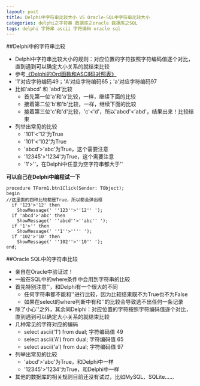 ```yaml
---
layout: post
title: Delphi中字符串比较大小 VS Oracle-SQL中字符串比较大小
categories: delphi之字符串 数据库之oracle 数据库之SQL
tags: delphi 字符串 ascii 字符编码 oracle sql
---
```


##Delphi中的字符串比较

* Delphi中字符串比较大小的规则：对应位置的字符按照字符编码值逐个对比，直到遇到可以确定大小关系的就结束比较
* 参考[《Delphi的Ord函数和ASCII码对照表》](http://www.xumenger.com/delphi-ord-20160222/)
* '1'对应字符编码49；'A'对应字符编码65；'a'对应字符编码97
* 比如'abcd' 和 'abd'比较
  * 首先第一位'a'和'a'比较，一样，继续下面的比较
  * 接着第二位'b'和'b'比较，一样，继续下面的比较
  * 接着第三位'c'和'd'比较，'c'<'d'，所以'abcd'<'abd'，结果出来！比较结束
* 列举出常见的比较
  * '101'<'12'为True
  * '101'<'102'为True
  * 'abcd'>'abc'为True，这个需要注意
  * '12345'>'1234'为True，这个需要注意
  * '1'>''，在Delphi中任意为空字符串都大于''

**可以自己在Delphi中编程试一下**

```
procedure TForm1.btn1Click(Sender: TObject);
begin
//这里面的四种比较都是True，所以都会弹出框
  if '123'>'12' then
    ShowMessage(' ''123''>''12'' ');
  if 'abcd'>'abc' then
    ShowMessage(' ''abcd''>''abc'' ');
  if '1'>'' then
    ShowMessage(' ''1''>'''' ');
  if '102'>'10' then
    ShowMessage(' ''102''>''10'' ');
end;
```

##Oracle SQL中的字符串比较

* 亲自在Oracle中验证过！
* 一般在SQL中的where条件中会用到字符串的比较
* 首先特别注意''，和Delphi有一个很大的不同
  * 任何字符串都不能和''进行比较，因为比较结果既不为True也不为False
  * 如果在select的where判断中有和''的比较会导致选不出任何一条记录
* 除了小心''之外，其余同Delphi：对应位置的字符按照字符编码值逐个对比，直到遇到可以确定大小关系的就结束比较
* 几种常见的字符对应的编码
  * select ascii('1') from dual;       字符编码值 49
  * select ascii('A') from dual;       字符编码值 65
  * select ascii('a') from dual;       字符编码值 97
* 列举出常见的比较
  * 'abcd'>'abc'为True，和Delphi中一样
  * '12345'>'1234'为True，和Delphi中一样
* 其他的数据库的相关规则目前还没有试过，比如MySQL、SQLite……
